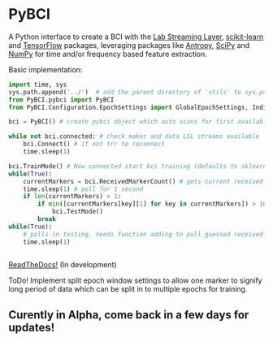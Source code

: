 # PyBCI
A Python interface to create a BCI with the [Lab Streaming Layer](https://github.com/sccn/labstreaminglayer), [scikit-learn](https://scikit-learn.org/stable/#) and [TensorFlow](https://www.tensorflow.org/install) packages, leveraging packages like [Antropy](https://github.com/raphaelvallat/antropy), [SciPy](https://scipy.org/) and [NumPy](https://numpy.org/) for time and/or frequency based feature extraction.

Basic implementation:
```python
import time, sys
sys.path.append('../')  # add the parent directory of 'utils' to sys.path, whilst in beta build.
from PyBCI.pybci import PyBCI
from PyBCI.Configuration.EpochSettings import GlobalEpochSettings, IndividualEpochSetting

bci = PyBCI() # create pybci object which auto scans for first available LSL marker and all accepted data streams

while not bci.connected: # check maker and data LSL streams available
    bci.Connect() # if not trr to reconnect
    time.sleep(1)

bci.TrainMode() # Now connected start bci training (defaults to sklearn SVM and all default feature choice - Configuration.FeatureSettings)
while(True):
    currentMarkers = bci.ReceivedMarkerCount() # gets current received training markers on marker stream
    time.sleep(1) # poll for 1 second
    if len(currentMarkers) > 1:   
        if min([currentMarkers[key][1] for key in currentMarkers]) > 10:
            bci.TestMode()
        break
while(True):
    # polls in testing, needs function adding to pull guessed received markers
    time.sleep(1)
    
```


[ReadTheDocs!](https://pybci.readthedocs.io/en/latest/) (In development)


ToDo!
Implement split epoch window settings to allow one marker to signify long period of data which can be split in to multiple epochs for training.

## Curently in Alpha, come back in a few days for updates!
